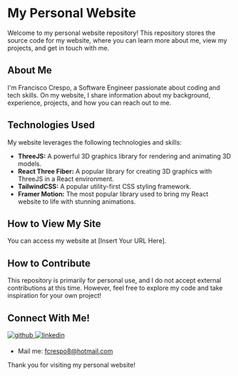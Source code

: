 # My Personal Website

Welcome to my personal website repository! This repository stores the source code for my website, where you can learn more about me, view my projects, and get in touch with me.

## About Me

I'm Francisco Crespo, a Software Engineer passionate about coding and tech skills. On my website, I share information about my background, experience, projects, and how you can reach out to me.

## Technologies Used

My website leverages the following technologies and skills:

- **ThreeJS:** A powerful 3D graphics library for rendering and animating 3D models.
- **React Three Fiber:** A popular library for creating 3D graphics with ThreeJS in a React environment.
- **TailwindCSS:** A popular utility-first CSS styling framework.
- **Framer Motion:** The most popular library used to bring my React website to life with stunning animations.

## How to View My Site

You can access my website at [Insert Your URL Here].

## How to Contribute

This repository is primarily for personal use, and I do not accept external contributions at this time. However, feel free to explore my code and take inspiration for your own project!

## Connect With Me! 

<a href="https://github.com/fcrespo8" target="_blank">
<img src=https://img.shields.io/badge/github-%2324292e.svg?&style=for-the-badge&logo=github&logoColor=white alt=github style="margin-bottom: 5px;" />
</a>
<a href="https://linkedin.com/in/crespo-francisco" target="_blank">
<img src=https://img.shields.io/badge/linkedin-%231E77B5.svg?&style=for-the-badge&logo=linkedin&logoColor=white alt=linkedin style="margin-bottom: 5px;" />
</a>  
</div>  

- Mail me: fcrespo8@hotmail.com 

Thank you for visiting my personal website!
